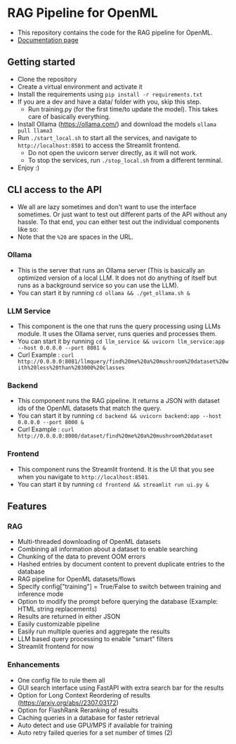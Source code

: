 # RAG Pipeline for OpenML

- This repository contains the code for the RAG pipeline for OpenML. 
- [Documentation page](https://openml-labs.github.io/ai_search/)

## Getting started
- Clone the repository
- Create a virtual environment and activate it
- Install the requirements using `pip install -r requirements.txt`
- If you are a dev and have a data/ folder with you, skip this step.
  - Run training.py (for the first time/to update the model). This takes care of basically everything.
- Install Ollama (https://ollama.com/) and download the models `ollama pull llama3`
- Run `./start_local.sh` to start all the services, and navigate to `http://localhost:8501` to access the Streamlit frontend.
  - Do not open the uvicorn server directly, as it will not work.
  - To stop the services, run `./stop_local.sh` from a different terminal.
- Enjoy :)

## CLI access to the API
- We all are lazy sometimes and don't want to use the interface sometimes. Or just want to test out different parts of the API without any hassle. To that end, you can either test out the individual components like so: 
- Note that the `%20` are spaces in the URL. 

### Ollama
- This is the server that runs an Ollama server (This is basically an optimized version of a local LLM. It does not do anything of itself but runs as a background service so you can use the LLM). 
- You can start it by running `cd ollama && ./get_ollama.sh &`

### LLM Service
- This component is the one that runs the query processing using LLMs module. It uses the Ollama server, runs queries and processes them. 
- You can start it by running `cd llm_service && uvicorn llm_service:app --host 0.0.0.0 --port 8081 &`
- Curl Example : `curl http://0.0.0.0:8081/llmquery/find%20me%20a%20mushroom%20dataset%20with%20less%20than%203000%20classes`

### Backend
- This component runs the RAG pipeline. It returns a JSON with dataset ids of the OpenML datasets that match the query.
- You can start it by running `cd backend && uvicorn backend:app --host 0.0.0.0 --port 8000 &`
- Curl Example : `curl http://0.0.0.0:8000/dataset/find%20me%20a%20mushroom%20dataset`

### Frontend
- This component runs the Streamlit frontend. It is the UI that you see when you navigate to `http://localhost:8501`.
- You can start it by running `cd frontend && streamlit run ui.py &`

## Features
### RAG
- Multi-threaded downloading of OpenML datasets
- Combining all information about a dataset to enable searching
- Chunking of the data to prevent OOM errors 
- Hashed entries by document content to prevent duplicate entries to the database
- RAG pipeline for OpenML datasets/flows
- Specify config["training"] = True/False to switch between training and inference mode
- Option to modify the prompt before querying the database (Example: HTML string replacements)
- Results are returned in either JSON
- Easily customizable pipeline
- Easily run multiple queries and aggregate the results
- LLM based query processing to enable "smart" filters
- Streamlit frontend for now

### Enhancements
- One config file to rule them all
- GUI search interface using FastAPI with extra search bar for the results
- Option for Long Context Reordering of results (https://arxiv.org/abs//2307.03172)
- Option for FlashRank Reranking of results
- Caching queries in a database for faster retrieval
- Auto detect and use GPU/MPS if available for training
- Auto retry failed queries for a set number of times (2)
